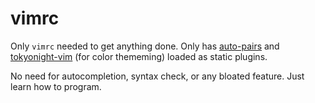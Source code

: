 # vimrc

Only `vimrc` needed to get anything done. Only has [auto-pairs](https://github.com/jiangmiao/auto-pairs) and
[tokyonight-vim](https://github.com/ghifarit53/tokyonight-vim) (for color thememing) loaded as static plugins.


No need for autocompletion, syntax check, or any bloated feature. Just learn how to program.
